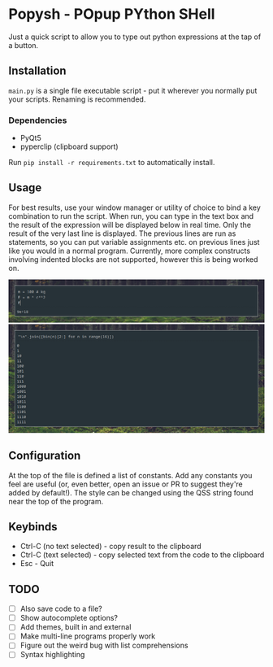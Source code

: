 # Popysh - POpup PYthon SHell

Just a quick script to allow you to type out python expressions at the tap of a button.

## Installation

`main.py` is a single file executable script - put it wherever you normally put your scripts. Renaming is recommended.

### Dependencies

- PyQt5
- pyperclip (clipboard support)

Run `pip install -r requirements.txt` to automatically install.

## Usage

For best results, use your window manager or utility of choice to bind a key combination to run the script. When run, you can type in the text box and the result of the expression will be displayed below in real time. Only the result of the very last line is displayed. The previous lines are run as statements, so you can put variable assignments etc. on previous lines just like you would in a normal program. Currently, more complex constructs involving indented blocks are not supported, however this is being worked on.

![Calculating energy](img/sc1.png)
![Listing the numbers 0-16 in binary](img/sc2.png)

## Configuration

At the top of the file is defined a list of constants. Add any constants you feel are useful (or, even better, open an issue or PR to suggest they're added by default!). The style can be changed using the QSS string found near the top of the program.

## Keybinds

- Ctrl-C (no text selected) - copy result to the clipboard
- Ctrl-C (text selected) - copy selected text from the code to the clipboard
- Esc - Quit

## TODO

- [ ] Also save code to a file?
- [ ] Show autocomplete options?
- [ ] Add themes, built in and external
- [ ] Make multi-line programs properly work
- [ ] Figure out the weird bug with list comprehensions
- [ ] Syntax highlighting
